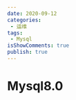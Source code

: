```yaml
---
date: 2020-09-12
categories:
 - 运维
tags:
 - Mysql
isShowComments: true
publish: true
---
```


# Mysql8.0

